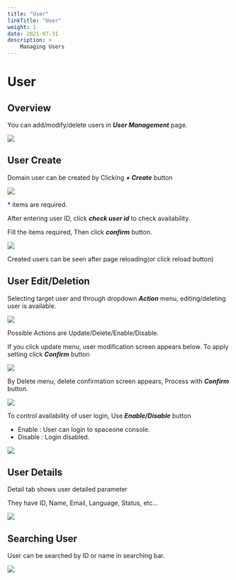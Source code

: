```yaml
---
title: "User"
linkTitle: "User"
weight: 1
date: 2021-07-31
description: >
    Managing Users
---
```


# User

## Overview

You can add/modify/delete users in _**User Management**_ page.

![](../.gitbook/assets/2020-08-06-7.02.44-.png)

 

## User Create

Domain user can be created by Clicking _**+ Create**_ button

![](../.gitbook/assets/2020-08-06-7.19.09.png)

 \* items are required.

After entering user ID, click _**check user id**_  to check availability.

Fill the items required, Then click _**confirm**_ button.

![](../.gitbook/assets/2020-08-06-7.18.13.png)

Created users can be seen after page reloading\(or click reload button\)

## User Edit/Deletion

Selecting target user and through dropdown _**Action**_ menu, editing/deleting user is available.

![](../.gitbook/assets/2020-08-06-7.24.02.png)

Possible Actions are Update/Delete/Enable/Disable.

If you click update menu, user modification screen appears below. To apply setting click _**Confirm**_ button

![](../.gitbook/assets/2020-08-06-7.37.25.png)

By Delete menu, delete confirmation screen appears, Process with _**Confirm**_ button.

![](../.gitbook/assets/2020-08-06-7.39.29.png)

To control availability of user login, Use _**Enable/Disable**_ button

* Enable : User can login to spaceone console.
* Disable : Login disabled.

![](../.gitbook/assets/2020-08-06-7.41.51.png)

## User Details

Detail tab shows user detailed parameter

They have ID, Name, Email, Language, Status, etc...

![](../.gitbook/assets/2020-08-06-7.43.44.png)

## Searching User

User can be searched by ID or name in searching bar.

![](../.gitbook/assets/2020-08-06-7.44.12.png)




